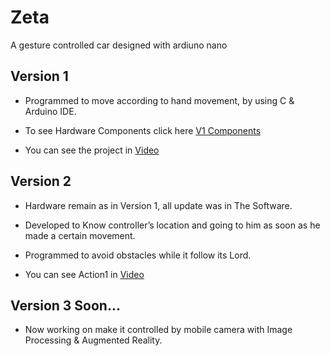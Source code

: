 # Zeta
A gesture controlled car designed with ardiuno nano 

## Version 1

- Programmed to move according to hand movement, by using C & Arduino IDE.

- To see Hardware Components click here [V1 Components](https://github.com/omarhesham2/Zeta/blob/main/V1/README.md)

- You can see the project in [Video](https://drive.google.com/file/d/1NH9uQJkteedRhc_lFKG3kKa8fworFm76/view?usp=sharing)


## Version 2
- Hardware remain as in Version 1, all update was in The Software.

- Developed to Know controller’s location and going to him as soon as he made a certain
movement.

- Programmed to avoid obstacles while it follow its Lord.

- You can see Action1 in [Video](https://drive.google.com/file/d/180gtUdbmV_VjwU_K7w5aDNzIa4afYlSR/view?usp=sharing)

## Version 3 Soon...

- Now working on make it controlled by mobile camera with Image Processing &
Augmented Reality.
